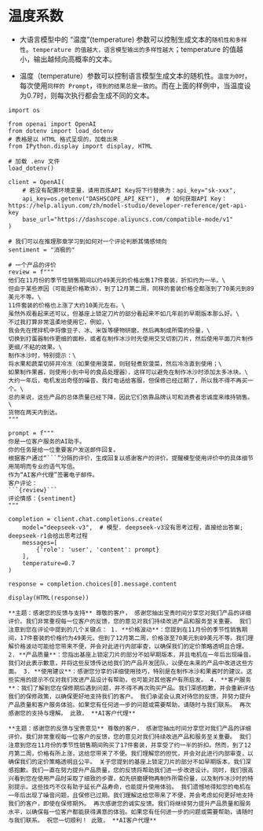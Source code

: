 # 温度系数

* 大语言模型中的 “温度”(temperature) 参数可以控制生成文本的`随机性和多样性`。`temperature 的值越大，语言模型输出的多样性越大`；temperature 的值越小，输出越倾向高概率的文本。


* 温度（temperature）参数可以控制语言模型生成文本的随机性。`温度为0时`，每次使用`同样的 Prompt`，`得到的结果总是一致的`。而在上面的样例中，当温度设为0.7时，则每次执行都会生成不同的文本。

```ipynb
import os

from openai import OpenAI
from dotenv import load_dotenv
# 表格是以 HTML 格式呈现的，加载出来
from IPython.display import display, HTML

# 加载 .env 文件
load_dotenv()

client = OpenAI(
    # 若没有配置环境变量，请用百炼API Key将下行替换为：api_key="sk-xxx",
    api_key=os.getenv("DASHSCOPE_API_KEY"),  # 如何获取API Key：https://help.aliyun.com/zh/model-studio/developer-reference/get-api-key
    base_url="https://dashscope.aliyuncs.com/compatible-mode/v1"
)

# 我们可以在推理那章学习到如何对一个评论判断其情感倾向
sentiment = "消极的"

# 一个产品的评价
review = f"""
他们在11月份的季节性销售期间以约49美元的价格出售17件套装，折扣约为一半。\
但由于某些原因（可能是价格欺诈），到了12月第二周，同样的套装价格全都涨到了70美元到89美元不等。\
11件套装的价格也上涨了大约10美元左右。\
虽然外观看起来还可以，但基座上锁定刀片的部分看起来不如几年前的早期版本那么好。\
不过我打算非常温柔地使用它，例如，\
我会先在搅拌机中将像豆子、冰、米饭等硬物研磨，然后再制成所需的份量，\
切换到打蛋器制作更细的面粉，或者在制作冰沙时先使用交叉切割刀片，然后使用平面刀片制作更细/不粘的效果。\
制作冰沙时，特别提示：\
将水果和蔬菜切碎并冷冻（如果使用菠菜，则轻轻煮软菠菜，然后冷冻直到使用；\
如果制作果酱，则使用小到中号的食品处理器），这样可以避免在制作冰沙时添加太多冰块。\
大约一年后，电机发出奇怪的噪音，我打电话给客服，但保修已经过期了，所以我不得不再买一个。\
总的来说，这些产品的总体质量已经下降，因此它们依靠品牌认可和消费者忠诚度来维持销售。\
货物在两天内到达。
"""

prompt = f"""
你是一位客户服务的AI助手。
你的任务是给一位重要客户发送邮件回复。
根据客户通过“```”分隔的评价，生成回复以感谢客户的评价。提醒模型使用评价中的具体细节
用简明而专业的语气写信。
作为“AI客户代理”签署电子邮件。
客户评论：
```{review}```
评论情感：{sentiment}
"""

completion = client.chat.completions.create(
    model="deepseek-v3",  # 模型. deepseek-v3没有思考过程，直接给出答案; deepseek-r1会给出思考过程
    messages=[
        {'role': 'user', 'content': prompt}
    ],
    temperature=0.7
)

response = completion.choices[0].message.content

display(HTML(response))
```

```text
**主题：感谢您的反馈与支持** 尊敬的客户， 感谢您抽出宝贵时间分享您对我们产品的详细评价。我们非常重视每一位客户的反馈，您的意见对我们持续改进产品和服务至关重要。 我们注意到您在评论中提到的几个关键点： 1. **价格波动**：您提到在11月份的季节性销售期间，17件套装的价格约为49美元，但到了12月第二周，价格涨至70美元到89美元不等。我们理解价格波动可能给您带来不便，并会对此进行内部审查，以确保我们的定价策略透明且合理。 2. **产品质量**：您指出基座上锁定刀片的部分不如早期版本，并且电机在一年后出现噪音。我们对此表示歉意，并将这些反馈传达给我们的产品开发团队，以便在未来的产品中改进这些方面。 3. **使用建议**：感谢您分享的详细使用技巧，特别是在制作冰沙和果酱时的建议。这些实用的提示不仅对我们改进产品设计有帮助，也可能对其他客户有所启发。 4. **客户服务**：我们了解到您在保修期后遇到问题，并不得不再次购买产品。我们深感抱歉，并会重新评估我们的保修政策，以确保更好地支持我们的客户。 我们承诺会认真对待您的反馈，并努力提升产品质量和客户服务体验。如果您有任何进一步的问题或需要帮助，请随时与我们联系。 再次感谢您的支持与理解。 此致， **AI客户代理**
```

```text
**主题：感谢您的反馈与宝贵意见** 尊敬的客户， 感谢您抽出时间分享您对我们产品的详细评价。我们非常重视每一位客户的反馈，您的意见对我们持续改进产品和服务至关重要。 我们注意到您在11月份的季节性销售期间购买了17件套装，并享受了约一半的折扣。然而，到了12月第二周，价格有所上涨，这给您带来了不便。我们理解您的担忧，并会对此进行内部审查，以确保我们的定价策略透明且公平。 关于您提到的基座上锁定刀片的部分不如早期版本，我们深感抱歉。我们一直在努力提升产品质量，您的反馈将帮助我们进一步改进设计。同时，我们很高兴看到您在使用产品时采取了细致的步骤，如先研磨硬物再制作所需份量，以及制作冰沙时的特别提示。这些技巧不仅有助于延长产品寿命，也能提升使用体验。 我们遗憾地得知您的电机在一年后出现了噪音问题，且保修已过期。我们理解这给您带来了不便，并会考虑如何更好地支持我们的客户，即使在保修期外。 再次感谢您的诚实反馈。我们将继续努力提升产品质量和服务水平，以确保每一位客户都能获得满意的体验。如果您有任何进一步的问题或需要帮助，请随时与我们联系。 祝您一切顺利！ 此致， **AI客户代理**
```